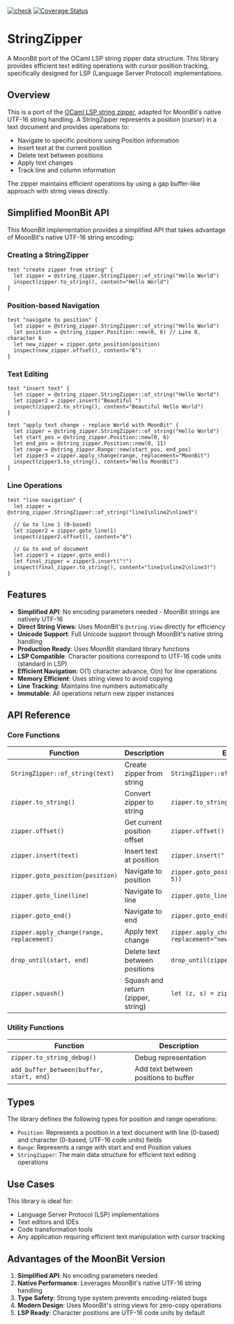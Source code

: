 [![check](https://github.com/moonbit-community/string_zipper/actions/workflows/ci.yml/badge.svg)](https://github.com/moonbit-community/string_zipper/actions/workflows/ci.yml) [![Coverage Status](https://coveralls.io/repos/github/moonbit-community/string_zipper/badge.svg?branch=main)](https://coveralls.io/github/moonbit-community/string_zipper?branch=main)


# StringZipper

A MoonBit port of the OCaml LSP string zipper data structure. This library provides efficient text editing operations with cursor position tracking, specifically designed for LSP (Language Server Protocol) implementations.

## Overview

This is a port of the [OCaml LSP string zipper](https://github.com/ocaml/ocaml-lsp/blob/master/lsp/src/string_zipper.ml), adapted for MoonBit's native UTF-16 string handling. A StringZipper represents a position (cursor) in a text document and provides operations to:

- Navigate to specific positions using Position information
- Insert text at the current position
- Delete text between positions
- Apply text changes
- Track line and column information

The zipper maintains efficient operations by using a gap buffer-like approach with string views directly.

## Simplified MoonBit API

This MoonBit implementation provides a simplified API that takes advantage of MoonBit's native UTF-16 string encoding:

### Creating a StringZipper

```moonbit
test "create zipper from string" {
  let zipper = @string_zipper.StringZipper::of_string("Hello World")
  inspect(zipper.to_string(), content="Hello World")
}
```

### Position-based Navigation

```moonbit
test "navigate to position" {
  let zipper = @string_zipper.StringZipper::of_string("Hello World")
  let position = @string_zipper.Position::new(0, 6) // Line 0, character 6
  let new_zipper = zipper.goto_position(position)
  inspect(new_zipper.offset(), content="6")
}
```

### Text Editing

```moonbit
test "insert text" {
  let zipper = @string_zipper.StringZipper::of_string("Hello World")
  let zipper2 = zipper.insert("Beautiful ")
  inspect(zipper2.to_string(), content="Beautiful Hello World")
}

test "apply text change - replace World with MoonBit" {
  let zipper = @string_zipper.StringZipper::of_string("Hello World")
  let start_pos = @string_zipper.Position::new(0, 6)
  let end_pos = @string_zipper.Position::new(0, 11)
  let range = @string_zipper.Range::new(start_pos, end_pos)
  let zipper3 = zipper.apply_change(range, replacement="MoonBit")
  inspect(zipper3.to_string(), content="Hello MoonBit")
}
```

### Line Operations

```moonbit
test "line navigation" {
  let zipper = @string_zipper.StringZipper::of_string("line1\nline2\nline3")

  // Go to line 1 (0-based)
  let zipper2 = zipper.goto_line(1)
  inspect(zipper2.offset(), content="6")

  // Go to end of document
  let zipper3 = zipper.goto_end()
  let final_zipper = zipper3.insert("!")
  inspect(final_zipper.to_string(), content="line1\nline2\nline3!")
}
```

## Features

- **Simplified API**: No encoding parameters needed - MoonBit strings are natively UTF-16
- **Direct String Views**: Uses MoonBit's `@string.View` directly for efficiency
- **Unicode Support**: Full Unicode support through MoonBit's native string handling
- **Production Ready**: Uses MoonBit standard library functions
- **LSP Compatible**: Character positions correspond to UTF-16 code units (standard in LSP)
- **Efficient Navigation**: O(1) character advance, O(n) for line operations
- **Memory Efficient**: Uses string views to avoid copying
- **Line Tracking**: Maintains line numbers automatically
- **Immutable**: All operations return new zipper instances

## API Reference

### Core Functions

| Function                                  | Description                        | Example                                              |
| ----------------------------------------- | ---------------------------------- | ---------------------------------------------------- |
| `StringZipper::of_string(text)`           | Create zipper from string          | `StringZipper::of_string("hello")`                   |
| `zipper.to_string()`                      | Convert zipper to string           | `zipper.to_string()`                                 |
| `zipper.offset()`                         | Get current position offset        | `zipper.offset()`                                    |
| `zipper.insert(text)`                     | Insert text at position            | `zipper.insert(" world")`                            |
| `zipper.goto_position(position)`          | Navigate to position               | `zipper.goto_position(Position::new(0, 5))`          |
| `zipper.goto_line(line)`                  | Navigate to line                   | `zipper.goto_line(1)`                                |
| `zipper.goto_end()`                       | Navigate to end                    | `zipper.goto_end()`                                  |
| `zipper.apply_change(range, replacement)` | Apply text change                  | `zipper.apply_change(range, replacement="new text")` |
| `drop_until(start, end)`                  | Delete text between positions      | `drop_until(zipper1, zipper2)`                       |
| `zipper.squash()`                         | Squash and return (zipper, string) | `let (z, s) = zipper.squash()`                       |

### Utility Functions

| Function                                 | Description                          |
| ---------------------------------------- | ------------------------------------ |
| `zipper.to_string_debug()`               | Debug representation                 |
| `add_buffer_between(buffer, start, end)` | Add text between positions to buffer |

## Types

The library defines the following types for position and range operations:

- `Position`: Represents a position in a text document with line (0-based) and character (0-based, UTF-16 code units) fields
- `Range`: Represents a range with start and end Position values
- `StringZipper`: The main data structure for efficient text editing operations

## Use Cases

This library is ideal for:

- Language Server Protocol (LSP) implementations
- Text editors and IDEs
- Code transformation tools
- Any application requiring efficient text manipulation with cursor tracking

## Advantages of the MoonBit Version

1. **Simplified API**: No encoding parameters needed
2. **Native Performance**: Leverages MoonBit's native UTF-16 string handling
3. **Type Safety**: Strong type system prevents encoding-related bugs
4. **Modern Design**: Uses MoonBit's string views for zero-copy operations
5. **LSP Ready**: Character positions are UTF-16 code units by default
